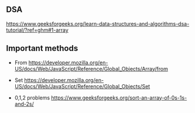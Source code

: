 ## DSA
https://www.geeksforgeeks.org/learn-data-structures-and-algorithms-dsa-tutorial/?ref=ghm#1-array

## Important methods

- From
https://developer.mozilla.org/en-US/docs/Web/JavaScript/Reference/Global_Objects/Array/from

- Set
https://developer.mozilla.org/en-US/docs/Web/JavaScript/Reference/Global_Objects/Set

- 0,1,2 problems
https://www.geeksforgeeks.org/sort-an-array-of-0s-1s-and-2s/
